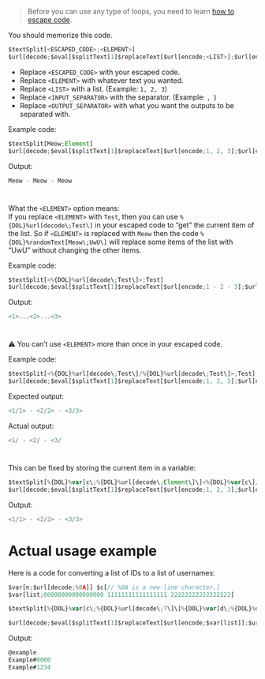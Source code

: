 > Before you can use any type of loops, you need to learn [how to escape code](../main/Escaping.md).

You should memorize this code.
```js
$textSplit[<ESCAPED_CODE>;<ELEMENT>]
$url[decode;$eval[$splitText[1]$replaceText[$url[encode;<LIST>];$url[encode;<INPUT_SEPARATOR>];$splitText[2]<OUTPUT_SEPARATOR>$splitText[1]]$splitText[2]]]
```
- Replace `<ESCAPED_CODE>` with your escaped code.
- Replace `<ELEMENT>` with whatever text you wanted.
- Replace `<LIST>` with a list. (Example: `1, 2, 3`)
- Replace `<INPUT_SEPARATOR>` with the separator. (Example: `, `)
- Replace `<OUTPUT_SEPARATOR>` with what you want the outputs to be separated with.

Example code:
```js
$textSplit[Meow;Element]
$url[decode;$eval[$splitText[1]$replaceText[$url[encode;1, 2, 3];$url[encode;, ];$splitText[2] - $splitText[1]]$splitText[2]]]
```
Output:
```js
Meow - Meow - Meow
```

#

What the `<ELEMENT>` option means: \
If you replace `<ELEMENT>` with `Test`, then you can use `%{DOL}%url[decode\;Test\]` in your escaped code to “get” the current item of the list. So if `<ELEMENT>` is replaced with `Meow` then the code `%{DOL}%randomText[Meow\;UwU\]` will replace some items of the list with “UwU” without changing the other items.

Example code:
```js
$textSplit[<%{DOL}%url[decode\;Test\]>;Test]
$url[decode;$eval[$splitText[1]$replaceText[$url[encode;1 - 2 - 3];$url[encode; - ];$splitText[2]...$splitText[1]]$splitText[2]]]
```
Output:
```js
<1>...<2>...<3>
```

#

:warning: You can’t use `<ELEMENT>` more than once in your escaped code.

Example code:
```js
$textSplit[<%{DOL}%url[decode\;Test\]/%{DOL}%url[decode\;Test\]>;Test]
$url[decode;$eval[$splitText[1]$replaceText[$url[encode;1, 2, 3];$url[encode;, ];$splitText[2] - $splitText[1]]$splitText[2]]]
```
Expected output:
```js
<1/1> - <2/2> - <3/3>
```
Actual output:
```js
<1/ - <2/ - <3/
```

#

This can be fixed by storing the current item in a variable:
```js
$textSplit[%{DOL}%var[c\;%{DOL}%url[decode\;Element\]\]<%{DOL}%var[c\]/%{DOL}%var[c\]>;Element]
$url[decode;$eval[$splitText[1]$replaceText[$url[encode;1, 2, 3];$url[encode;, ];$splitText[2] - $splitText[1]]$splitText[2]]]
```
Output:
```js
<1/1> - <2/2> - <3/3>
```

# Actual usage example
Here is a code for converting a list of IDs to a list of usernames:
```js
$var[n;$url[decode;%0A]] $c[// %0A is a new-line character.]
$var[list;00000000000000000 11111111111111111 22222222222222222]

$textSplit[%{DOL}%var[c\;%{DOL}%url[decode\;?\]\]%{DOL}%var[d\;%{DOL}%discriminator[%{DOL}%var[c\]\]\]%{DOL}%replaceText[%{DOL}%if[%{DOL}%var[d\]==0\]@.%{DOL}%else.#%{DOL}%var[d\]%{DOL}%endif\;.\;%{DOL}%username[%{DOL}%var[c\]\]\];?]

$url[decode;$eval[$splitText[1]$replaceText[$url[encode;$var[list]];$url[encode; ];$splitText[2]$var[n]$splitText[1]]$splitText[2]]]
```
Output:
```js
@example
Example#0000
Example#1234
```
